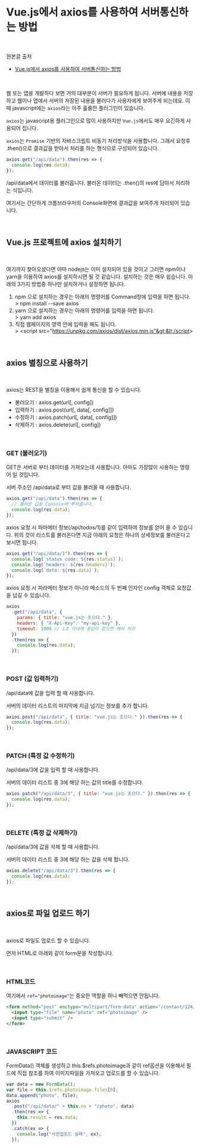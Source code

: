 # Vue.js에서 axios를 사용하여 서버통신하는 방법

<br/>

원본글 출처

- [Vue.js에서 axios를 사용하여 서버통신하는 방법](https://ux.stories.pe.kr/138)

<br/>

웹 또는 앱을 개발하다 보면 거의 대부분이 서버가 필요하게 됩니다. 서버에 내용을 저장하고 웹이나 앱에서 서버의 저장된 내용을 불러다가 사용자에게 보여주게 되는데요. 이때 javascript에는 `axios`라는 아주 훌륭한 플러그인이 있습니다.

`axios`는 javascript용 플러그인으로 많이 사용하지만 `Vue.js`에서도 매우 요긴하게 사용되어 집니다.

`axios`는 `Promise` 기반의 자바스크립트 비동기 처리방식을 사용합니다. 그래서 요청후 .then()으로 결과값을 받아서 처리를 하는 형식으로 구성되어 있습니다.

```js
axios.get("/api/data").then(res => {
  console.log(res.data);
});
```

/api/data에서 데이터를 불러옵니다. 불러온 데이터는 .then()의 res에 담아서 처리하는 식입니다.

여기서는 간단하게 크롬브라우저의 Console화면에 결과값을 보여주게 처리되어 있습니다.

<br/>

## Vue.js 프로젝트에 axios 설치하기

<br/>

여기까지 찾아오셨다면 아마 nodejs는 이미 설치되어 있을 것이고 그러면 npm이나 yarn을 이용하여 axios를 설치하시면 될 것 같습니다. 설치하는 것은 매우 쉽습니다.
아래의 3가지 방법중 하나만 설치하거나 설정하면 됩니다.

1. npm 으로 설치하는 경우는 아래의 명령어를 Command창에 입력을 하면 됩니다.
   <br/> > npm install --save axios
2. yarn 으로 설치하는 경우는 아래의 명령어를 입력을 하면 됩니다.
   <br/> > yarn add axios
3. 직접 웹페이지의 <HEAD></HEAD> 영역 안에 입력을 해도 됩니다.
   <br/> > &lt;script src="https://unpkg.com/axios/dist/axios.min.js"&gt;&lt;/script&gt;

<br/>

## axios 별칭으로 사용하기

<br/>

axios는 REST을 별칭을 이용해서 쉽게 통신을 할 수 있습니다.

- 불러오기 : axios.get(url[, config])
- 입력하기 : axios.post(url[, data[, config]])
- 수정하기 : axios.patch(url[, data[, config]])
- 삭제하기 : axios.delete(url[, config])

<br/>

### GET (불러오기)

GET은 서버로 부터 데이터를 가져오는데 사용합니다. 아마도 가장많이 사용하는 명령어 일 것입니다.

서버 주소인 /api/data로 부터 값을 불러올 때 사용합니다.

```js
axios.get("/api/data").then(res => {
  // 불러온 값을 Console에 뿌려줍니다.
  console.log(res.data);
});
```

axios 요청 시 파마메터 정보(/api/todos/1)를 같이 입력하여 정보를 얻어 올 수 있습니다. 위의 것이 리스트를 불러온다면 지금 아래의 요청은 하나의 상세정보를 불러온다고 보시면 됩니다.

```js
axios.get("/api/data/1").then(res => {
  console.log(`status code: ${res.status}`);
  console.log(`headers: ${res.headers}`);
  console.log(`data: ${res.data}`);
});
```

axios 요청 시 파라메터 정보가 아니라 메소드의 두 번째 인자인 config 객체로 요청값을 넘길 수 있습니다.

```js
axios
  .get("/api/data", {
    params: { title: "vue.js는 조으다." },
    headers: { "X-Api-Key": "my-api-key" },
    timeout: 1000 // 1초 이내에 응답이 없으면 에러 처리
  })
  .then(res => {
    console.log(res.data);
  });
```

<br/>

### POST (값 입력하기)

/api/data에 값을 입력 할 때 사용합니다.

서버의 데이터 리스트의 마지막에 지금 넘기는 정보를 추가 합니다.

```js
axios.post("/api/data", { title: "vue.js는 조으다." }).then(res => {
  console.log(res.data);
});
```

<br/>

### PATCH (특정 값 수정하기)

/api/data/3에 값을 입력 할 때 사용합니다.

서버의 데이터 리스트 중 3에 해당 하는 값의 title를 수정합니다.

```js
axios.patch("/api/data/3", { title: "vue.js는 조으다." }).then(res => {
  console.log(res.data);
});
```

<br/>

### DELETE (특정 값 삭제하기)

/api/data/3에 값을 삭제 할 때 사용합니다.

서버의 데이터 리스트 중 3에 해당 하는 값을 삭제 합니다.

```js
axios.delete("/api/data/3").then(res => {
  console.log(res.data);
});
```

<br/>

## axios로 파일 업로드 하기

<br/>

axios로 파일도 업로드 할 수 있습니다.

먼저 HTML로 아래와 같이 form문을 작성합니다.

<br/>

### HTML코드

여기에서 `ref="photoimage"`는 중요한 역할을 하니 빼먹으면 안됩니다.

```html
<form method="post" enctype="multipart/form-data" action="/contant/124/photo">
  <input type="file" name="photo" ref="photoimage" />
  <input type="submit" />
</form>
```

<br/>

### JAVASCRIPT 코드

FormData() 객체를 생성하고 this.\$refs.photoimage과 같이 ref옵션을 이용해서 필드에 직접 참조를 하여 이미지파일을 가져오고 업로드를 할 수 있습니다.

```js
var data = new FormData();
var file = this.$refs.photoimage.files[0];
data.append("photo", file);
axios
  .post("/api/data/" + this.no + "/photo", data)
  .then(res => {
    this.result = res.data;
  })
  .catch(ex => {
    console.log("사진업로드 실패", ex);
  });
```

